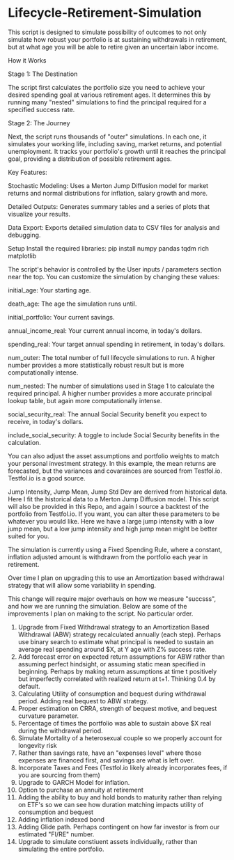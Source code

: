 # Lifecycle-Retirement-Simulation
This script is designed to simulate possibility of outcomes to not only simulate how robust your portfolio is at sustaining withdrawals in retirement, but at what age you will be able to retire given an uncertain labor income. 



How it Works

Stage 1: The Destination

The script first calculates the portfolio size you need to achieve your desired spending goal at various retirement ages. It determines this by running many "nested" simulations to find the principal required for a specified success rate.

Stage 2: The Journey

Next, the script runs thousands of "outer" simulations. In each one, it simulates your working life, including saving, market returns, and potential unemployment. It tracks your portfolio's growth until it reaches the principal goal, providing a distribution of possible retirement ages.

Key Features:

Stochastic Modeling: Uses a Merton Jump Diffusion model for market returns and normal distributions for inflation, salary growth and more.

Detailed Outputs: Generates summary tables and a series of plots that visualize your results.

Data Export: Exports detailed simulation data to CSV files for analysis and debugging.

Setup
Install the required libraries:
pip install numpy pandas tqdm rich matplotlib


The script's behavior is controlled by the User inputs / parameters section near the top. You can customize the simulation by changing these values:

initial_age: Your starting age.

death_age: The age the simulation runs until.

initial_portfolio: Your current savings.

annual_income_real: Your current annual income, in today's dollars.

spending_real: Your target annual spending in retirement, in today's dollars.

num_outer: The total number of full lifecycle simulations to run. A higher number provides a more statistically robust result but is more computationally intense.

num_nested: The number of simulations used in Stage 1 to calculate the required principal. A higher number provides a more accurate principal lookup table, but again more computationally intense.

social_security_real: The annual Social Security benefit you expect to receive, in today's dollars.

include_social_security: A toggle to include Social Security benefits in the calculation.

You can also adjust the asset assumptions and portfolio weights to match your personal investment strategy. In this example, the mean returns are forecasted, but the variances and covarainces are sourced from Testfol.io. Testfol.io is a good source.

Jump Intensity, Jump Mean, Jump Std Dev are derrived from historical data. Here I fit the historical data to a Merton Jump Diffusion model. This script will also be provided in this Repo, and again I source a backtest of the portfolio from Testfol.io. If you want, you can alter these parameters to be whatever you would like. Here we have a large jump intensity with a low jump mean, but a low jump intensity and high jump mean might be better suited for you. 

The simulation is currently using a Fixed Spending Rule, where a constant, inflation adjusted amount is withdrawn from the portfolio each year in retirement. 

Over time I plan on upgrading this to use an Amortization based withdrawal strategy that will allow some variability in spending. 

This change will require major overhauls on how we measure "succsss", and how we are running the simulation. Below are some of the improvements I plan on making to the script. No particular order.

1. Upgrade from Fixed Withdrawal strategy to an Amortization Based Withdrawal (ABW) strategy recalculated annually (each step). Perhaps use binary search to estimate what principal is needed to sustain an average real spending around $X, at Y age with Z% success rate.
2.  Add forecast error on expected return assumptions for ABW rather than assuming perfect hindsight, or assuming static mean specified in beginning. Perhaps by making return assumptions at time t positively but imperfectly correlated with realized return at t+1. Thinking 0.4 by default.
3. Calculating Utility of consumption and bequest during withdrawal period. Adding real bequest to ABW strategy.
4. Proper estimation on CRRA, strength of bequest motive, and bequest curvature parameter.
5. Percentage of times the portfolio was able to sustain above $X real during the withdrawal period.
6. Simulate Mortality of a heterosexual couple so we properly account for longevity risk
7. Rather than savings rate, have an "expenses level" where those expenses are financed first, and savings are what is left over.
8. Incorporate Taxes and Fees (Testfol.io likely already incorporates fees, if you are sourcing from them)
9. Upgrade to GARCH Model for inflation. 
10. Option to purchase an annuity at retirement
11. Adding the ability to buy and hold bonds to maturity rather than relying on ETF's so we can see how duration matching impacts utility of consumption and bequest
12. Adding inflation indexed bond
13. Adding Glide path. Perhaps contingent on how far investor is from our estimated "FI/RE" number.
14. Upgrade to simulate constiuent assets individually, rather than simulating the entire portfolio.
